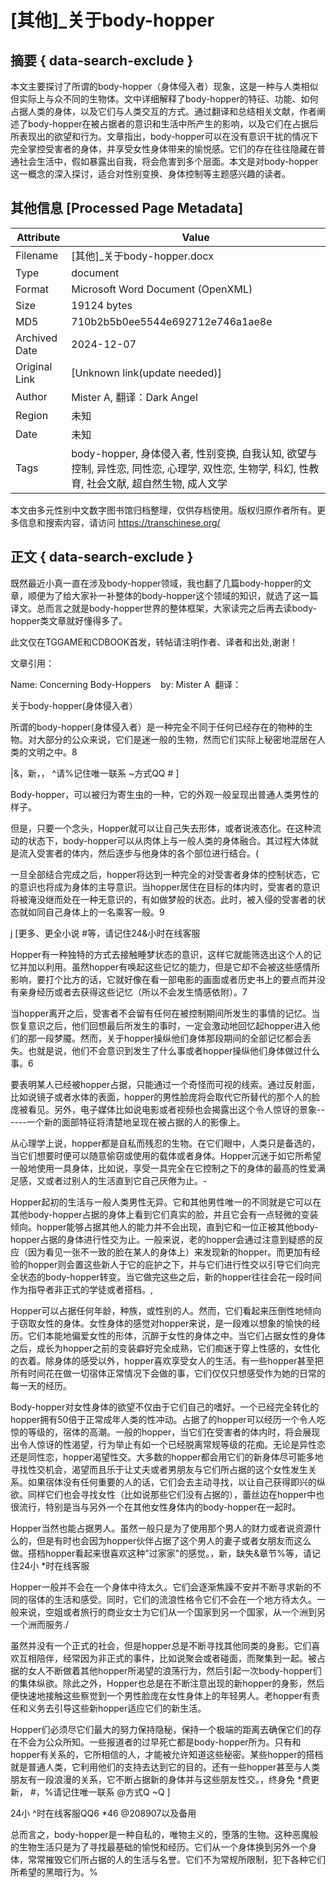 # [其他]_关于body-hopper



## 摘要  { data-search-exclude }

<!-- tcd_abstract -->
本文主要探讨了所谓的body-hopper（身体侵入者）现象，这是一种与人类相似但实际上与众不同的生物体。文中详细解释了body-hopper的特征、功能、如何占据人类的身体，以及它们与人类交互的方式。通过翻译和总结相关文献，作者阐述了body-hopper在被占据者的意识和生活中所产生的影响，以及它们在占据后所表现出的欲望和行为。文章指出，body-hopper可以在没有意识干扰的情况下完全掌控受害者的身体，并享受女性身体带来的愉悦感。它们的存在往往隐藏在普通社会生活中，假如暴露出自我，将会危害到多个层面。本文是对body-hopper这一概念的深入探讨，适合对性别变换、身体控制等主题感兴趣的读者。

<!-- tcd_abstract_end -->

## 其他信息 [Processed Page Metadata]

| Attribute       | Value                                  |
|-----------------|----------------------------------------|
| Filename        | [其他]_关于body-hopper.docx                             |
| Type            | document                                 |
| Format          | Microsoft Word Document (OpenXML)                               |
| Size            | 19124 bytes                           |
| MD5             | 710b2b5b0ee5544e692712e746a1ae8e                                  |
| Archived Date   | 2024-12-07                             |
| Original Link   | [Unknown link(update needed)]                         |
| Author          | Mister A, 翻译：Dark Angel                               |
| Region          | 未知                               |
| Date            | 未知                                 |
| Tags            | body-hopper, 身体侵入者, 性别变换, 自我认知, 欲望与控制, 异性恋, 同性恋, 心理学, 双性恋, 生物学, 科幻, 性教育, 社会文献, 超自然生物, 成人文学                                 |

本文由多元性别中文数字图书馆归档整理，仅供存档使用。版权归原作者所有。更多信息和搜索内容，请访问 <https://transchinese.org/>


## 正文 { data-search-exclude }

<!-- tcd_main_text -->
既然最近小真一直在涉及body-hopper领域，我也翻了几篇body-hopper的文章，顺便为了给大家补一补整体的body-hopper这个领域的知识，就选了这一篇译文。总而言之就是body-hopper世界的整体框架，大家读完之后再去读body-hopper类文章就好懂得多了。





此文仅在TGGAME和CDBOOK首发，转帖请注明作者、译者和出处,谢谢！



文章引用：



Name: Concerning Body-Hoppers    by: Mister A  翻译：



关于body-hopper(身体侵入者）



所谓的body-hopper(身体侵入者）是一种完全不同于任何已经存在的物种的生物。对大部分的公众来说，它们是迷一般的生物，然而它们实际上秘密地混居在人类的文明之中。8

 |&，新，， ^请%记住唯一联系 ~方式QQ # ]





Body-hopper，可以被归为寄生虫的一种，它的外观一般呈现出普通人类男性的样子。

但是，只要一个念头，Hopper就可以让自己失去形体，或者说液态化。在这种流动的状态下，body-hopper可以从肉体上与一般人类的身体融合。其过程大体就是流入受害者的体内，然后逐步与他身体的各个部位进行结合。(



一旦全部结合完成之后，hopper将达到一种完全的对受害者身体的控制状态，它的意识也将成为身体的主导意识。当hopper居住在目标的体内时，受害者的意识将被淹没继而处在一种无意识的，有如做梦般的状态。此时，被入侵的受害者的状态就如同自己身体上的一名乘客一般。9

j [更多、更全小说 #等，请记住24&小时在线客服



Hopper有一种独特的方式去接触睡梦状态的意识，这样它就能筛选出这个人的记忆并加以利用。虽然hopper有唤起这些记忆的能力，但是它却不会被这些感情所影响，要打个比方的话，它就好像在看一部电影的画面或者历史书上的要点而并没有亲身经历或者去获得这些记忆（所以不会发生情感依附）。7





当hopper离开之后，受害者不会留有任何在被控制期间所发生的事情的记忆。当恢复意识之后，他们回想最后所发生的事时，一定会激动地回忆起hopper进入他们的那一段梦魇。然而，关于hopper操纵他们身体那段期间的全部记忆都会丢失。也就是说，他们不会意识到发生了什么事或者hopper操纵他们身体做过什么事。6





要表明某人已经被hopper占据，只能通过一个奇怪而可视的线索。通过反射面，比如说镜子或者水体的表面，hopper的男性脸庞将会取代它所替代的那个人的脸庞被看见。另外，电子媒体比如说电影或者视频也会揭露出这个令人惊讶的景象------一个新的面部特征将清楚地呈现在被占据的人的影像上。





从心理学上说，hopper都是自私而残忍的生物。在它们眼中，人类只是备选的，当它们想要时便可以随意偷窃或使用的载体或者身体。Hopper沉迷于如它所希望一般地使用一具身体，比如说，享受一具完全在它控制之下的身体的最高的性爱满足感，又或者过别人的生活直到它自己厌倦为止。-



Hopper起初的生活与一般人类男性无异。它和其他男性唯一的不同就是它可以在其他body-hopper占据的身体上看到它们真实的脸，并且它会有一点轻微的变装倾向。hopper能够占据其他人的能力并不会出现，直到它和一位正被其他body-hopper占据的身体进行性交为止。一般来说，老的hopper会通过注意到疑惑的反应（因为看见一张不一致的脸在某人的身体上）来发现新的hopper。而更加有经验的hopper则会置这些新人于它的庇护之下，并与它们进行性交以引导它们向完全状态的body-hopper转变。当它做完这些之后，新的hopper往往会花一段时间作为指导者非正式的学徒或者搭档。,





Hopper可以占据任何年龄，种族，或性别的人。然而，它们看起来压倒性地倾向于窃取女性的身体。女性身体的感觉对hopper来说，是一段难以想象的愉快的经历。它们本能地偏爱女性的形体，沉醉于女性的身体之中。当它们占据女性的身体之后，成长为hopper之前的变装癖好完全成熟，它们痴迷于穿上性感的，女性化的衣着。除身体的感受以外，hopper喜欢享受女人的生活。有一些hopper甚至把所有时间花在做一切宿体正常情况下会做的事，它们仅仅只想感受作为她的日常的每一天的经历。



Body-hopper对女性身体的欲望不仅由于它们自己的嗜好。一个已经完全转化的hopper拥有50倍于正常成年人类的性冲动。占据了的hopper可以经历一个令人吃惊的等级的，宿体的高潮。一般的hopper，当它们在受害者的体内时，将会展现出令人惊讶的性渴望，行为举止有如一个已经脱离常规等级的花痴。无论是异性恋还是同性恋，hopper渴望性交。大多数的hopper都会用它们的新身体尽可能多地寻找性交机会，渴望而且乐于让丈夫或者男朋友与它们所占据的这个女性发生关系。如果宿体没有任何重要的人的话，它们会去主动寻找，以让自己获得即兴的纵欲。同样它们也会寻找女性（比如说那些它们没有占据的），蕾丝边在hopper中也很流行，特别是当与另外一个在其他女性身体内的body-hopper在一起时。





Hopper当然也能占据男人。虽然一般只是为了使用那个男人的财力或者说资源什么的，但是有时也会因为hopper伙伴占据了这个男人的妻子或者女朋友而这么做。搭档hopper看起来很喜欢这种"过家家"的感觉。，新，缺失&章节%等，请记住24小 *时在线客服





Hopper一般并不会在一个身体中待太久。它们会逐渐焦躁不安并不断寻求新的不同的宿体的生活和感受。同时，它们的流浪性格令它们不会在一个地方待太久。一般来说，空姐或者旅行的商业女士为它们从一个国家到另一个国家，从一个洲到另一个洲而服务./





虽然并没有一个正式的社会，但是hopper总是不断寻找其他同类的身影。它们喜欢互相陪伴，经常因为非正式的事件，比如说聚会或者碰面，而聚集到一起。被占据的女人不断做着其他hopper所渴望的浪荡行为，然后引起一次body-hopper们的集体纵欲。除此之外，Hopper也总是在不断注意出现的新hopper的身影，然后便快速地接触这些察觉到一个男性脸庞在女性身体上的年轻男人。老hopper有责任和义务去引导这些新hopper适应它们的新生活。



Hopper们必须尽它们最大的努力保持隐秘，保持一个极端的距离去确保它们的存在不会为公众所知。一些报道者的过早死亡都是body-hopper所为。只有和hopper有关系的，它所相信的人，才能被允许知道这些秘密。某些hopper的搭档就是普通人类，它利用他们的支持去达到它的目的。还有一些hopper甚至与人类朋友有一段浪漫的关系，它不断占据新的身体并与这些朋友性交。，终身免 *费更新， #，%请记住唯一联系 @方式Q ~Q ]



 24小 ^时在线客服QQ6 *46 @208907以及备用



总而言之，body-hopper是一种自私的，唯物主义的，堕落的生物。这种恶魔般的生物生活只是为了寻找最基础的愉悦和经历。它们从一个身体换到另外一个身体，常常摧毁它们所占据的人的生活与名誉。它们不为常规所限制，犯下各种它们所希望的黑暗行为。%
<!-- tcd_main_text_end -->

